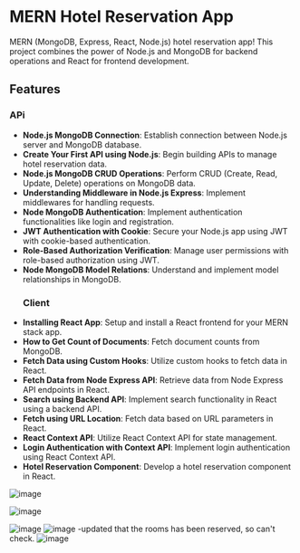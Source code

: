 # MERN Hotel Reservation App

 MERN (MongoDB, Express, React, Node.js) hotel reservation app! This project combines the power of Node.js and MongoDB for backend operations and React for frontend development.

## Features
 ### APi
- **Node.js MongoDB Connection**: Establish connection between Node.js server and MongoDB database.
- **Create Your First API using Node.js**: Begin building APIs to manage hotel reservation data.
- **Node.js MongoDB CRUD Operations**: Perform CRUD (Create, Read, Update, Delete) operations on MongoDB data.
- **Understanding Middleware in Node.js Express**: Implement middlewares for handling requests.
- **Node MongoDB Authentication**: Implement authentication functionalities like login and registration.
- **JWT Authentication with Cookie**: Secure your Node.js app using JWT with cookie-based authentication.
- **Role-Based Authorization Verification**: Manage user permissions with role-based authorization using JWT.
- **Node MongoDB Model Relations**: Understand and implement model relationships in MongoDB.
  ### Client
- **Installing React App**: Setup and install a React frontend for your MERN stack app.
- **How to Get Count of Documents**: Fetch document counts from MongoDB.
- **Fetch Data using Custom Hooks**: Utilize custom hooks to fetch data in React.
- **Fetch Data from Node Express API**: Retrieve data from Node Express API endpoints in React.
- **Search using Backend API**: Implement search functionality in React using a backend API.
- **Fetch using URL Location**: Fetch data based on URL parameters in React.
- **React Context API**: Utilize React Context API for state management.
- **Login Authentication with Context API**: Implement login authentication using React Context API.
- **Hotel Reservation Component**: Develop a hotel reservation component in React.

![image](https://github.com/Mohamedelgazzar1312/Booking-App/assets/153744543/28618655-e01e-4376-88bb-b96f6e6ae234)

![image](https://github.com/Mohamedelgazzar1312/Booking-App/assets/153744543/311e21c9-bdfb-4f6f-8225-f6f696f68e9e)

![image](https://github.com/Mohamedelgazzar1312/Booking-App/assets/153744543/12cf6d2c-260d-4564-86f3-5ac2dd40f3ba)
![image](https://github.com/Mohamedelgazzar1312/Booking-App/assets/153744543/e438f5c3-a28a-4955-93be-c67fbd350a5c)
-updated that the rooms has been reserved, so can't check.
![image](https://github.com/Mohamedelgazzar1312/Booking-App/assets/153744543/7400b5ae-02cc-41d0-88e5-46a097c3073d)




